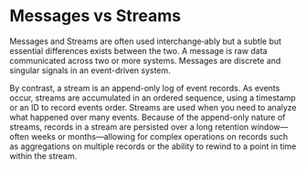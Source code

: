 # Messages vs Streams

Messages and Streams are often used interchange‐ably but a subtle but essential differences exists between the two. A message is raw data communicated across two or more systems. Messages are discrete and singular signals in an event-driven system.

By contrast, a stream is an append-only log of event records. As events occur, streams are accumulated in an ordered
sequence, using a timestamp or an ID to record events order. Streams are used when you need to analyze what happened over many events. Because of the append-only nature of streams, records in a stream are persisted over a long
retention window—often weeks or months—allowing for complex operations on records such as aggregations on multiple records or the ability to rewind to a point in time within the stream.